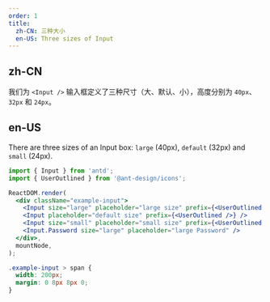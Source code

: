 ```yaml
---
order: 1
title:
  zh-CN: 三种大小
  en-US: Three sizes of Input
---
```


## zh-CN

我们为 `<Input />` 输入框定义了三种尺寸（大、默认、小），高度分别为 `40px`、`32px` 和 `24px`。

## en-US

There are three sizes of an Input box: `large` (40px), `default` (32px) and `small` (24px).

```jsx
import { Input } from 'antd';
import { UserOutlined } from '@ant-design/icons';

ReactDOM.render(
  <div className="example-input">
    <Input size="large" placeholder="large size" prefix={<UserOutlined />} />
    <Input placeholder="default size" prefix={<UserOutlined />} />
    <Input size="small" placeholder="small size" prefix={<UserOutlined />} />
    <Input.Password size="large" placeholder="large Password" />
  </div>,
  mountNode,
);
```

```css
.example-input > span {
  width: 200px;
  margin: 0 8px 8px 0;
}
```
